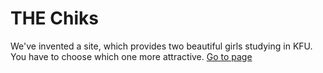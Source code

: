 <H1>THE Chiks</H1>
We've invented a site, which provides two beautiful girls studying in KFU. You have to choose which one more attractive.
<a href = "http://lososnya.pythonanywhere.com/"> Go to page </a>
